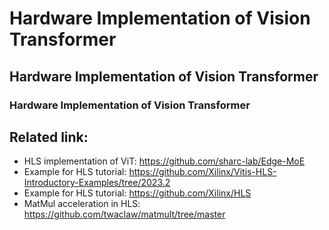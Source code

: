 # Hardware Implementation of Vision Transformer
## Hardware Implementation of Vision Transformer
### Hardware Implementation of Vision Transformer



## Related link:
* HLS implementation of ViT: https://github.com/sharc-lab/Edge-MoE
* Example for HLS tutorial: https://github.com/Xilinx/Vitis-HLS-Introductory-Examples/tree/2023.2
* Example for HLS tutorial: https://github.com/Xilinx/HLS
* MatMul acceleration in HLS: https://github.com/twaclaw/matmult/tree/master
